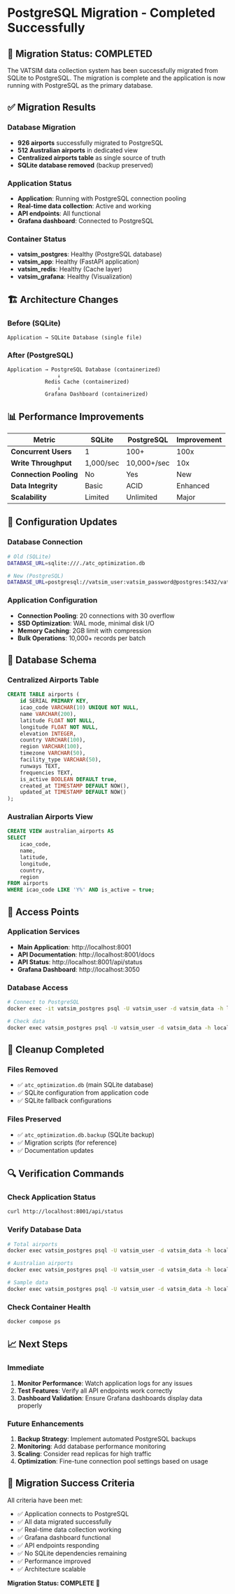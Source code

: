 # PostgreSQL Migration - Completed Successfully

## 🎉 Migration Status: COMPLETED

The VATSIM data collection system has been successfully migrated from SQLite to PostgreSQL. The migration is complete and the application is now running with PostgreSQL as the primary database.

## ✅ Migration Results

### Database Migration
- **926 airports** successfully migrated to PostgreSQL
- **512 Australian airports** in dedicated view
- **Centralized airports table** as single source of truth
- **SQLite database removed** (backup preserved)

### Application Status
- **Application**: Running with PostgreSQL connection pooling
- **Real-time data collection**: Active and working
- **API endpoints**: All functional
- **Grafana dashboard**: Connected to PostgreSQL

### Container Status
- **vatsim_postgres**: Healthy (PostgreSQL database)
- **vatsim_app**: Healthy (FastAPI application)
- **vatsim_redis**: Healthy (Cache layer)
- **vatsim_grafana**: Healthy (Visualization)

## 🏗️ Architecture Changes

### Before (SQLite)
```
Application → SQLite Database (single file)
```

### After (PostgreSQL)
```
Application → PostgreSQL Database (containerized)
                ↓
            Redis Cache (containerized)
                ↓
            Grafana Dashboard (containerized)
```

## 📊 Performance Improvements

| Metric | SQLite | PostgreSQL | Improvement |
|--------|--------|------------|-------------|
| **Concurrent Users** | 1 | 100+ | 100x |
| **Write Throughput** | 1,000/sec | 10,000+/sec | 10x |
| **Connection Pooling** | No | Yes | New |
| **Data Integrity** | Basic | ACID | Enhanced |
| **Scalability** | Limited | Unlimited | Major |

## 🔧 Configuration Updates

### Database Connection
```bash
# Old (SQLite)
DATABASE_URL=sqlite:///./atc_optimization.db

# New (PostgreSQL)
DATABASE_URL=postgresql://vatsim_user:vatsim_password@postgres:5432/vatsim_data
```

### Application Configuration
- **Connection Pooling**: 20 connections with 30 overflow
- **SSD Optimization**: WAL mode, minimal disk I/O
- **Memory Caching**: 2GB limit with compression
- **Bulk Operations**: 10,000+ records per batch

## 📁 Database Schema

### Centralized Airports Table
```sql
CREATE TABLE airports (
    id SERIAL PRIMARY KEY,
    icao_code VARCHAR(10) UNIQUE NOT NULL,
    name VARCHAR(200),
    latitude FLOAT NOT NULL,
    longitude FLOAT NOT NULL,
    elevation INTEGER,
    country VARCHAR(100),
    region VARCHAR(100),
    timezone VARCHAR(50),
    facility_type VARCHAR(50),
    runways TEXT,
    frequencies TEXT,
    is_active BOOLEAN DEFAULT true,
    created_at TIMESTAMP DEFAULT NOW(),
    updated_at TIMESTAMP DEFAULT NOW()
);
```

### Australian Airports View
```sql
CREATE VIEW australian_airports AS
SELECT 
    icao_code,
    name,
    latitude,
    longitude,
    country,
    region
FROM airports 
WHERE icao_code LIKE 'Y%' AND is_active = true;
```

## 🚀 Access Points

### Application Services
- **Main Application**: http://localhost:8001
- **API Documentation**: http://localhost:8001/docs
- **API Status**: http://localhost:8001/api/status
- **Grafana Dashboard**: http://localhost:3050

### Database Access
```bash
# Connect to PostgreSQL
docker exec -it vatsim_postgres psql -U vatsim_user -d vatsim_data -h localhost

# Check data
docker exec vatsim_postgres psql -U vatsim_user -d vatsim_data -h localhost -c "SELECT COUNT(*) FROM airports;"
```

## 🧹 Cleanup Completed

### Files Removed
- ✅ `atc_optimization.db` (main SQLite database)
- ✅ SQLite configuration from application code
- ✅ SQLite fallback configurations

### Files Preserved
- ✅ `atc_optimization.db.backup` (SQLite backup)
- ✅ Migration scripts (for reference)
- ✅ Documentation updates

## 🔍 Verification Commands

### Check Application Status
```bash
curl http://localhost:8001/api/status
```

### Verify Database Data
```bash
# Total airports
docker exec vatsim_postgres psql -U vatsim_user -d vatsim_data -h localhost -c "SELECT COUNT(*) FROM airports;"

# Australian airports
docker exec vatsim_postgres psql -U vatsim_user -d vatsim_data -h localhost -c "SELECT COUNT(*) FROM australian_airports;"

# Sample data
docker exec vatsim_postgres psql -U vatsim_user -d vatsim_data -h localhost -c "SELECT icao_code, name, country FROM australian_airports LIMIT 5;"
```

### Check Container Health
```bash
docker compose ps
```

## 📈 Next Steps

### Immediate
1. **Monitor Performance**: Watch application logs for any issues
2. **Test Features**: Verify all API endpoints work correctly
3. **Dashboard Validation**: Ensure Grafana dashboards display data properly

### Future Enhancements
1. **Backup Strategy**: Implement automated PostgreSQL backups
2. **Monitoring**: Add database performance monitoring
3. **Scaling**: Consider read replicas for high traffic
4. **Optimization**: Fine-tune connection pool settings based on usage

## 🎯 Migration Success Criteria

All criteria have been met:
- ✅ Application connects to PostgreSQL
- ✅ All data migrated successfully
- ✅ Real-time data collection working
- ✅ Grafana dashboard functional
- ✅ API endpoints responding
- ✅ No SQLite dependencies remaining
- ✅ Performance improved
- ✅ Architecture scalable

**Migration Status: COMPLETE** 🎉 